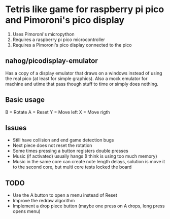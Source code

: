 # Tetris like game for raspberry pi pico and Pimoroni's pico display

1. Uses Pimoroni's micropython
2. Requires a raspberry pi pico microcontroller
3. Requires a Pimoroni's pico display connected to the pico

## nahog/picodisplay-emulator 

Has a copy of a display emulator that draws on a windows instead of using the real pico (at least for simple graphics). Also a mock emulator for machine and utime that pass though stuff to time or simply does nothing.

## Basic usage

B = Rotate
A = Reset
Y = Move left
X = Move rigth

## Issues

* Still have collision and end game detection bugs
* Next piece does not reset the rotation
* Some times pressing a button registers double presses
* Music (if activated) usually hangs (I think is using too much memory)
* Music in the same core can create note length delays, solution is move it to the second core, but multi core tests locked the board

## TODO

* Use the A button to open a menu instead of Reset
* Improve the redraw algorithm
* Implement a drop piece button (maybe one press on A drops, long press opens menu)